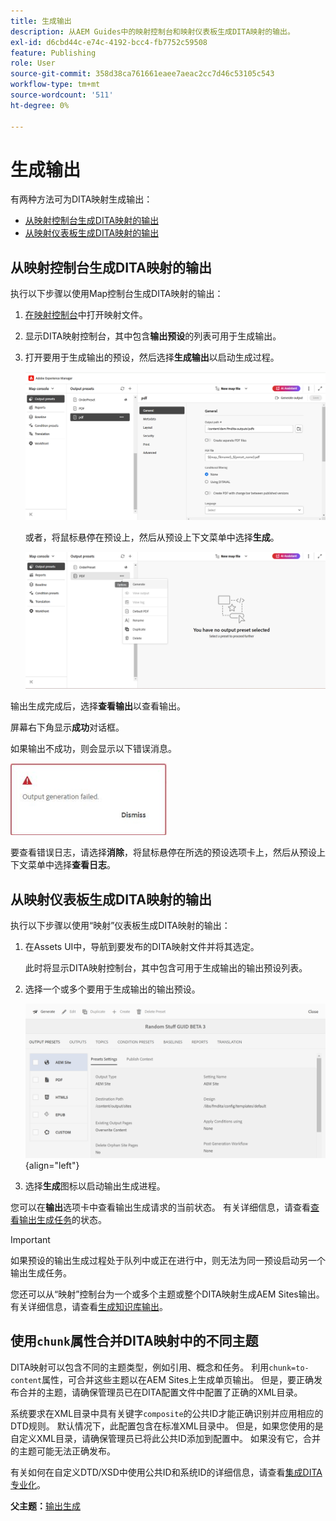 ```yaml
---
title: 生成输出
description: 从AEM Guides中的映射控制台和映射仪表板生成DITA映射的输出。
exl-id: d6cbd44c-e74c-4192-bcc4-fb7752c59508
feature: Publishing
role: User
source-git-commit: 358d38ca761661eaee7aeac2cc7d46c53105c543
workflow-type: tm+mt
source-wordcount: '511'
ht-degree: 0%

---
```


# 生成输出

有两种方法可为DITA映射生成输出：

- [从映射控制台生成DITA映射的输出](#generate-output-for-a-dita-map-from-the-map-console)
- [从映射仪表板生成DITA映射的输出](#generate-output-for-a-dita-map-from-the-map-dashboard)

## 从映射控制台生成DITA映射的输出

执行以下步骤以使用Map控制台生成DITA映射的输出：

1. [在映射控制台](./open-files-map-console.md)中打开映射文件。
2. 显示DITA映射控制台，其中包含&#x200B;**输出预设**&#x200B;的列表可用于生成输出。

3. 打开要用于生成输出的预设，然后选择&#x200B;**生成输出**&#x200B;以启动生成过程。

   <img src="images/generate-output-pdf.png" alt="“元数据”选项卡" width="600">

   或者，将鼠标悬停在预设上，然后从预设上下文菜单中选择&#x200B;**生成**。


   <img src="images/generate-preset-map-console.png" alt="“元数据”选项卡" width="600">

输出生成完成后，选择&#x200B;**查看输出**&#x200B;以查看输出。

屏幕右下角显示&#x200B;**成功**&#x200B;对话框。

如果输出不成功，则会显示以下错误消息。

<img src="images/error-log.png" alt="错误日志" width="250">

要查看错误日志，请选择&#x200B;**消除**，将鼠标悬停在所选的预设选项卡上，然后从预设上下文菜单中选择&#x200B;**查看日志**。

## 从映射仪表板生成DITA映射的输出

执行以下步骤以使用“映射”仪表板生成DITA映射的输出：

1. 在Assets UI中，导航到要发布的DITA映射文件并将其选定。

   此时将显示DITA映射控制台，其中包含可用于生成输出的输出预设列表。

1. 选择一个或多个要用于生成输出的输出预设。

   ![](images/generate-multiple-outputs-uuid.png){align="left"}

1. 选择&#x200B;**生成**&#x200B;图标以启动输出生成进程。


您可以在&#x200B;**输出**&#x200B;选项卡中查看输出生成请求的当前状态。 有关详细信息，请查看[查看输出生成任务](./generate-output-manage-process.md#view-the-status-of-the-output-generation-task)的状态。

>[!IMPORTANT]
>
> 如果预设的输出生成过程处于队列中或正在进行中，则无法为同一预设启动另一个输出生成任务。

您还可以从“映射”控制台为一个或多个主题或整个DITA映射生成AEM Sites输出。 有关详细信息，请查看[生成知识库输出](web-editor-article-publishing.md#id218CK0U019I)。

## 使用`chunk`属性合并DITA映射中的不同主题

DITA映射可以包含不同的主题类型，例如引用、概念和任务。 利用`chunk=to-content`属性，可合并这些主题以在AEM Sites上生成单页输出。 但是，要正确发布合并的主题，请确保管理员已在DITA配置文件中配置了正确的XML目录。

系统要求在XML目录中具有关键字`composite`的公共ID才能正确识别并应用相应的DTD规则。
默认情况下，此配置包含在标准XML目录中。 但是，如果您使用的是自定义XML目录，请确保管理员已将此公共ID添加到配置中。 如果没有它，合并的主题可能无法正确发布。

有关如何在自定义DTD/XSD中使用公共ID和系统ID的详细信息，请查看[集成DITA专业化](../cs-install-guide/dita-ot-specialization.md#integrate-dita-specialization-id211mb0e00xa)。



**父主题：**[&#x200B;输出生成](generate-output.md)
